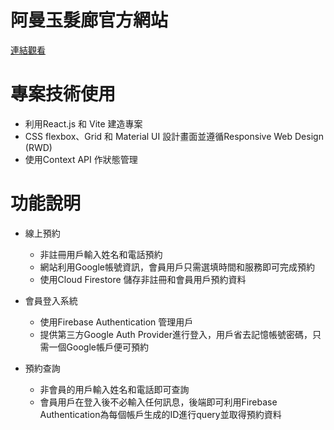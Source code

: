 # 阿曼玉髮廊官方網站

[連結觀看](https://salon-project-tawny.vercel.app/)

# 專案技術使用
* 利用React.js 和 Vite 建造專案
* CSS flexbox、Grid 和 Material UI 設計畫面並遵循Responsive Web Design (RWD)
* 使用Context API 作狀態管理

# 功能說明

* 線上預約
  - 非註冊用戶輸入姓名和電話預約
  - 網站利用Google帳號資訊，會員用戶只需選填時間和服務即可完成預約
  - 使用Cloud Firestore 儲存非註冊和會員用戶預約資料

* 會員登入系統
  - 使用Firebase Authentication 管理用戶
  - 提供第三方Google Auth Provider進行登入，用戶省去記憶帳號密碼，只需一個Google帳戶便可預約

* 預約查詢
  - 非會員的用戶輸入姓名和電話即可查詢
  - 會員用戶在登入後不必輸入任何訊息，後端即可利用Firebase Authentication為每個帳戶生成的ID進行query並取得預約資料
